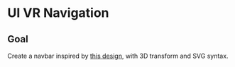 # UI VR Navigation

<!-- ## [Live Demo]() -->

## Goal

Create a navbar inspired by [this design](https://dribbble.com/shots/6372878-VR-Menu-II), with 3D transform and SVG syntax.